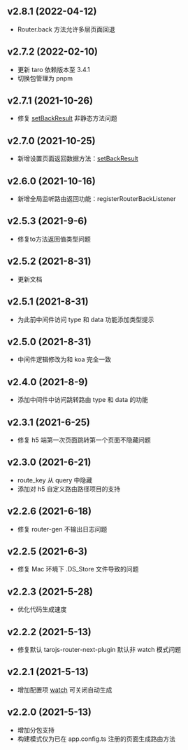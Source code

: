 ## v2.8.1 (2022-04-12)
- Router.back 方法允许多层页面回退

## v2.7.2 (2022-02-10)
- 更新 taro 依赖版本至 3.4.1
- 切换包管理为 pnpm

## v2.7.1 (2021-10-26)
- 修复 [setBackResult](http://lblblib.gitee.io/tarojs-router-next/api/class/router#setbackresult-result-any-) 非静态方法问题

## v2.7.0 (2021-10-25)
- 新增设置页面返回数据方法：[setBackResult](http://lblblib.gitee.io/tarojs-router-next/api/class/router#setbackresult-result-any-)

## v2.6.0 (2021-10-16)
- 新增全局监听路由返回功能：registerRouterBackListener

## v2.5.3 (2021-9-6)
- 修复to方法返回值类型问题

## v2.5.2 (2021-8-31)

- 更新文档

## v2.5.1 (2021-8-31)

- 为此前中间件访问 type 和 data 功能添加类型提示

## v2.5.0 (2021-8-31)

- 中间件逻辑修改为和 koa 完全一致

## v2.4.0 (2021-8-9)

- 添加中间件中访问跳转路由 type 和 data 的功能

## v2.3.1 (2021-6-25)

- 修复 h5 端第一次页面跳转第一个页面不隐藏问题

## v2.3.0 (2021-6-21)

- route_key 从 query 中隐藏
- 添加对 h5 自定义路由路径项目的支持

## v2.2.6 (2021-6-18)

- 修复 router-gen 不输出日志问题

## v2.2.5 (2021-6-3)

- 修复 Mac 环境下 .DS_Store 文件导致的问题

## v2.2.3 (2021-5-28)

- 优化代码生成速度

## v2.2.2 (2021-5-13)

- 修复默认 tarojs-router-next-plugin 默认非 watch 模式问题

## v2.2.1 (2021-5-13)

- 增加配置项 [watch](http://lblblib.gitee.io/tarojs-router-next/guide/quike/config#%E5%85%B3%E9%97%AD%E8%87%AA%E5%8A%A8%E7%94%9F%E6%88%90-routerto) 可关闭自动生成

## v2.2.0 (2021-5-13)

- 增加分包支持
- 构建模式仅为已在 app.config.ts 注册的页面生成路由方法
